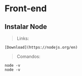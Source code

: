 # Front-end

## Instalar Node

> Links:

```
[Download](https://nodejs.org/en)
```

> Comandos:

```
node -v
node -v
```

<!--Teste-->